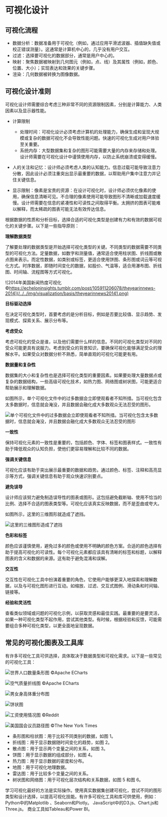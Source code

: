# 可视化设计
<!-- :label:`visualization-design` -->

## 可视化流程

- 数据分析：数据准备用于可视化（例如，通过应用平滑滤波器、插值缺失值或校正错误测量）。这通常是计算机中心的，几乎没有用户交互。
- 过滤：选择要可视化的数据部分，通常是用户中心的。
- 映射：聚焦数据被映射到几何图元（例如，点、线）及其属性（例如，颜色、位置、大小）；实现表达和效果的关键步骤。
- 渲染：几何数据被转换为图像数据。


## 可视化设计准则

可视化设计师需要综合考虑三种非常不同的资源限制因素，分别是计算能力、人类因素以及显示器性能。

- 计算限制
  - 处理时间：可视化设计必须考虑计算机的处理能力，确保生成和呈现大规模或复杂的数据可视化不会导致性能问题。快速的可视化生成对用户体验至关重要。
  - 系统内存：大型数据集和复杂的图形可能需要大量的内存来存储和处理。设计师需要在可视化设计中谨慎使用内存，以防止系统崩溃或变得缓慢。

- 人的关注和记忆：设计师必须考虑人类的认知能力。信息过载可能导致注意力分散，因此设计必须注重突出显示最重要的数据，以帮助用户集中注意力并记住关键信息。

- 显示限制：像素是宝贵的资源：在设计可视化时，设计师必须优化像素的使用，确保信息清晰可见。不合理的像素使用可能导致图形不清晰或加载速度缓慢。设计师需要在信息的紧凑性和可读性之间取得平衡。太拥挤的图表可能难以解释，而太稀疏的图表可能无法有效传达信息。


根据数据的性质和分析目标，选择合适的可视化类型是创建有力和有效的数据可视化的关键步骤。以下是一些指导原则：

**理解数据类型**

了解要处理的数据类型是开始选择可视化类型的关键。不同类型的数据需要不同类型的可视化方法。定量数据，如数字和测量值，通常适合使用柱状图、折线图或散点图来表示。而定性数据，如类别或标签，更适合使用饼图、条形图或词云等可视化方式。时序数据，即随时间变化的数据，如股价、气温等，适合用瀑布图、折线图、时间轴、流程图等方式可视化。

![2014年美国新闻热度可视化 ©https://echeloninsights.tumblr.com/post/105911206078/theyearinnews-2014](/../../img/visualization/basis/theyearinnews20141.png)

**目标驱动选择**

在决定可视化类型时，首要考虑的是分析目标，例如是否要比较值、显示趋势、发现模式、探索关系、展示分布等。

**考虑受众**

考虑可视化的受众是谁，以及他们需要什么样的信息。不同的可视化类型对不同的受众可能更具有说服力。考虑到受众的背景知识，要确保可视化能够满足受众的理解水平。如果受众对数据分析不熟悉，简单直观的可视化可能更有用。

**数据量和复杂性**

数据集的大小和复杂性也是选择可视化类型的重要因素。如果要处理大量数据点或复杂的数据结构，一些高级可视化技术，如热力图、网络图或树状图，可能更适合帮助展示和理解数据。

如图所示，单个可视化文件中的过多数据会立即使观看者不知所措。当可视化包含太多数据时，信息就会淹没，并且数据会融化成大多数观众无法忍受的图形。

![单个可视化文件中的过多数据会立即使观看者不知所措。当可视化包含太多数据时，信息就会淹没，并且数据会融化成大多数观众无法忍受的图形](/../../img/visualization/basis/WrongVis1.png)

**一致性**

保持可视化元素的一致性是重要的，包括颜色、字体、标签和图表样式。一致性有助于降低观众的认知负担，使他们更容易理解和比较不同的数据。

**强调关键信息**

可视化应该有助于突出展示最重要的数据和趋势。通过颜色、标签、注释和高亮显示等方式，强调关键信息有助于观众快速识别要点。

**避免误导**

设计师应该努力避免制造误导性的图表或图形。这包括避免截断轴、使用不恰当的比例、选择不合适的图表类型等。可视化应该真实反映数据，而不是歪曲或夸大。

如图所示，这里的三维图形就造成了遮挡。

![这里的三维图形造成了遮挡](/../../img/visualization/basis/WrongVis0.jpg)


**色彩和标签**

颜色应该谨慎使用，避免过多的颜色或使用不明确的颜色方案。合适的颜色选择有助于提高可视化的可读性。每个可视化元素都应该具有清晰的标签和标题，以解释图表的含义和数据的来源。这有助于避免混淆和误解。

**交互性**

交互性在可视化工具中扮演着重要的角色，它使用户能够更深入地探索和理解数据，以及与可视化图形进行互动。如缩放、过滤、交互式图例、滑动条和时间轴、链接等。

**经验和灵活性**

查看类似领域或问题的可视化示例，以获取灵感和最佳实践。最重要的是要灵活，如果一种可视化类型不起作用，尝试其他类型。有时候，根据经验和反馈，可能需要组合多种可视化类型，以更全面地呈现数据。


## 常见的可视化图表及工具库

有许多可视化工具可供选择，具体取决于数据类型和可视化需求。以下是一些常见的可视化工具：

![世界人口数量条形图 ©Apache ECharts](/../../img/visualization/basis/WorldPopuBar.png)

![空气质量折线图 ©Apache ECharts](/../../img/visualization/basis/LineAQI.png)

![男女身高体重分布图](/../../img/visualization/basis/MaleFemale.png)

![饼状图](/../../img/visualization/basis/pie-nest.png)

![工资使用情况图 ©Reddit](/../../img/visualization/basis/HowToIncomeSankey.png)

![美国国会议员路径图 ©The New York Times](/../../img/visualization/basis/AmericaPathToCongress.PNG)


- 条形图和柱状图：用于比较不同类别的数据，如图 1。
- 折线图：用于显示数据随时间变化的趋势，如图 2。
- 散点图：用于显示两个变量之间的关系，如图 3。
- 饼图：用于显示数据的组成部分，如图 4。
- 热力图：用于显示数据的密度和分布。
- 地图：用于可视化地理数据。
- 雷达图：用于比较多个变量之间的关系。
- 树状图和网络图：用于可视化层次结构和关系数据，如图 5 和图 6。


学习可视化最好的方法是实际操作。使用真实数据集创建可视化，尝试不同的图形类型和设计选择，以提高可视化技能。有许多可视化工具和库可供使用，例如：
Python中的Matplotlib 、Seaborn和Plotly。
JavaScript中的D3.js、Chart.js和Three.js。
商业工具如Tableau和Power BI。
